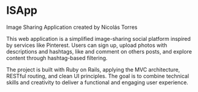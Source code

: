 # ISApp
Image Sharing Application created by Nicolás Torres

This web application is a simplified image-sharing social platform inspired by services like Pinterest. Users can sign up, upload photos with descriptions and hashtags, like and comment on others posts, and explore content through hashtag-based filtering.

The project is built with Ruby on Rails, applying the MVC architecture, RESTful routing, and clean UI principles. The goal is to combine technical skills and creativity to deliver a functional and engaging user experience.
